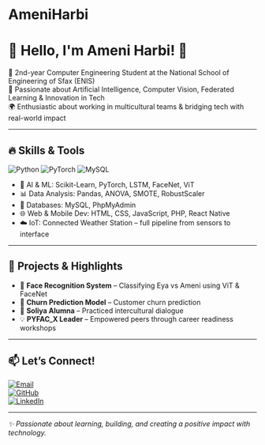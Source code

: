# AmeniHarbi
# 👋 Hello, I'm Ameni Harbi! 💫  

🚀 2nd-year Computer Engineering Student at the National School of Engineering of Sfax (ENIS)  
🎯 Passionate about Artificial Intelligence, Computer Vision, Federated Learning & Innovation in Tech  
🌍 Enthusiastic about working in multicultural teams & bridging tech with real-world impact  

---

## 🔥 Skills & Tools  
![Python](https://img.shields.io/badge/Python-3670A0?style=for-the-badge&logo=python&logoColor=fff)
![PyTorch](https://img.shields.io/badge/PyTorch-EE4C2C?style=for-the-badge&logo=pytorch&logoColor=white)
![MySQL](https://img.shields.io/badge/MySQL-00000F?style=for-the-badge&logo=mysql&logoColor=white)

- 🤖 AI & ML: Scikit-Learn, PyTorch, LSTM, FaceNet, ViT  
- 📊 Data Analysis: Pandas, ANOVA, SMOTE, RobustScaler  
- 💾 Databases: MySQL, PhpMyAdmin  
- 🌐 Web & Mobile Dev: HTML, CSS, JavaScript, PHP, React Native   
- ☁️ IoT: Connected Weather Station – full pipeline from sensors to interface  

---

## 📌 Projects & Highlights  
- 🔐 **Face Recognition System** – Classifying Eya vs Ameni using ViT & FaceNet  
- 🏦 **Churn Prediction Model** – Customer churn prediction  
- 💬 **Soliya Alumna** – Practiced intercultural dialogue  
- 💡 **PYFAC_X Leader** – Empowered peers through career readiness workshops  

---

## 📫 Let’s Connect!  
[![Email](https://img.shields.io/badge/email-D14836?style=for-the-badge&logo=gmail&logoColor=white)](mailto:ameni.harbi@enis.tn)  
[![GitHub](https://img.shields.io/badge/github-000?style=for-the-badge&logo=github&logoColor=white)](https://github.com/ameniharbi12)  
[![LinkedIn](https://img.shields.io/badge/linkedin-0A66C2?style=for-the-badge&logo=linkedin&logoColor=white)](https://www.linkedin.com/in/ameni-harbi-460b68191/)

---

_✨ Passionate about learning, building, and creating a positive impact with technology._

